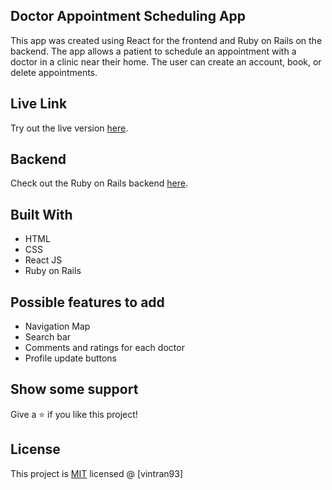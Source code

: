 ## Doctor Appointment Scheduling App

This app was created using React for the frontend and Ruby on Rails on the backend. The app allows a patient to schedule an appointment with a doctor in a clinic near their home. The user can create an account, book, or delete appointments. 

## Live Link

Try out the live version [here](https://vintran93.github.io/appointments_client/).

## Backend

Check out the Ruby on Rails backend [here](https://github.com/vintran93/appointments_backend).

## Built With

* HTML
* CSS
* React JS
* Ruby on Rails

## Possible features to add
* Navigation Map
* Search bar
* Comments and ratings for each doctor
* Profile update buttons

## Show some support

Give a ⭐️ if you like this project!

## License

This project is [MIT](https://opensource.org/licenses/MIT) licensed @ [vintran93]


